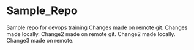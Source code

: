 # Sample_Repo
Sample repo for devops training
Changes made on remote git.
Changes made locally.
Change2 made on remote git.
Change2 made locally.
Change3 made on remote.
